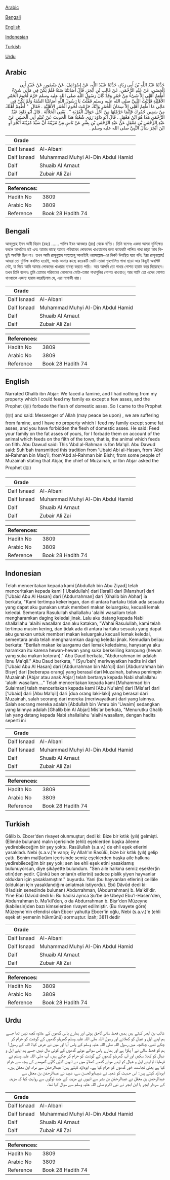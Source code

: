 [Arabic](#arabic)

[Bengali](#bengali)

[English](#english)

[Indonesian](#indonesian)

[Turkish](#turkish)

[Urdu](#urdu)

## Arabic


<div dir="rtl" lang="ar" style={{fontSize:'larger',backgroundColor:'#f8f9fa',padding:20}}>
حَدَّثَنَا عَبْدُ اللَّهِ بْنُ أَبِي زِيَادٍ، حَدَّثَنَا عُبَيْدُ اللَّهِ، عَنْ إِسْرَائِيلَ، عَنْ مَنْصُورٍ، عَنْ عُبَيْدٍ أَبِي الْحَسَنِ، عَنْ عَبْدِ الرَّحْمَنِ، عَنْ غَالِبِ بْنِ أَبْجَرَ، قَالَ أَصَابَتْنَا سَنَةٌ فَلَمْ يَكُنْ فِي مَالِي شَىْءٌ أُطْعِمُ أَهْلِي إِلاَّ شَىْءٌ مِنْ حُمُرٍ وَقَدْ كَانَ رَسُولُ اللَّهِ صلى الله عليه وسلم حَرَّمَ لُحُومَ الْحُمُرِ الأَهْلِيَّةِ فَأَتَيْتُ النَّبِيَّ صلى الله عليه وسلم فَقُلْتُ يَا رَسُولَ اللَّهِ أَصَابَتْنَا السَّنَةُ وَلَمْ يَكُنْ فِي مَالِي مَا أُطْعِمُ أَهْلِي إِلاَّ سِمَانُ الْحُمُرِ وَإِنَّكَ حَرَّمْتَ لُحُومَ الْحُمُرِ الأَهْلِيَّةِ ‏.‏ فَقَالَ ‏ "‏ أَطْعِمْ أَهْلَكَ مِنْ سَمِينِ حُمُرِكَ فَإِنَّمَا حَرَّمْتُهَا مِنْ أَجْلِ جَوَالِّ الْقَرْيَةِ ‏"‏ ‏.‏ يَعْنِي الْجَلاَّلَةَ ‏.‏ قَالَ أَبُو دَاوُدَ عَبْدُ الرَّحْمَنِ هَذَا هُوَ ابْنُ مَعْقِلٍ ‏.‏ قَالَ أَبُو دَاوُدَ رَوَى شُعْبَةُ هَذَا الْحَدِيثَ عَنْ عُبَيْدٍ أَبِي الْحَسَنِ عَنْ عَبْدِ الرَّحْمَنِ بْنِ مَعْقِلٍ عَنْ عَبْدِ الرَّحْمَنِ بْنِ بِشْرٍ عَنْ نَاسٍ مِنْ مُزَيْنَةَ أَنَّ سَيِّدَ مُزَيْنَةَ أَبْجَرَ أَوِ ابْنَ أَبْجَرَ سَأَلَ النَّبِيَّ صلى الله عليه وسلم ‏.‏
</div>
<div style={{backgroundColor:'#f8f9fa',padding:20, marginBottom: 10}}><table> <thead> <tr> <th>Grade</th> <th></th> </tr> </thead> <tbody> <tr><td>Daif Isnaad</td><td>Al-Albani</td></tr><tr><td>Daif Isnaad</td><td>Muhammad Muhyi Al-Din Abdul Hamid</td></tr><tr><td>Daif</td><td>Shuaib Al Arnaut</td></tr><tr><td>Daif</td><td>Zubair Ali Zai</td></tr></tbody></table><table> <thead> <tr> <th>References:</th> <th></th> </tr> </thead> <tbody><tr><td>Hadith No</td><td>3809</td></tr><tr><td>Arabic No</td><td>3809</td></tr><tr><td>Reference</td><td>Book 28 Hadith 74</td></tr></tbody></table></div>

## Bengali


<div dir="ltr" lang="bn" style={{fontSize:'larger',backgroundColor:'#f8f9fa',padding:20}}>
আবদুল্লাহ ইবন আবী যিয়াদ (রহঃ) ...... গালিব ইবন আবজার (রাঃ) থেকে বর্ণিত। তিনি বলেনঃ একদা আমরা দুর্ভিক্ষের করলে আপতিত হই এবং আমার কাছে আমার পরিবারের লোকদের খাওয়ানোর জন্য কয়েকটি পালিত গাধা ছাড়া আর কিছুই অবশিষ্ট ছিল না। তখন আমি রাসূলুল্লাহ সাল্লাল্লাহু আলাইহি ওয়াসাল্লাম-এর নিকট উপস্থিত হয়ে বলিঃ ইয়া রাসূলাল্লাহ! আমরা তো দুর্ভিক্ষ কবলিত হয়েছি, অথচ আমার কাছে কয়েকটি মোটা-তাজা গৃহপালিত গাধা ছাড়া আর কিছুই অবশিষ্ট নেই, যা দিয়ে আমি আমার লোকদের খাওয়ার ব্যবস্থা করতে পারি। আর আপনি তো গাধার গোশত হারাম করে দিয়েছেন। তখন তিনি বলেনঃ তুমি তোমার পরিবারের লোকদের মোটা-তাজা গাধাগুলির গোশত খাওয়াও; আর আমি তো এদের গোশত খাওয়াকে এজন্য হারাম করেছিলাম যে, এরা নাপাকী খায়।
</div>
<div style={{backgroundColor:'#f8f9fa',padding:20, marginBottom: 10}}><table> <thead> <tr> <th>Grade</th> <th></th> </tr> </thead> <tbody> <tr><td>Daif Isnaad</td><td>Al-Albani</td></tr><tr><td>Daif Isnaad</td><td>Muhammad Muhyi Al-Din Abdul Hamid</td></tr><tr><td>Daif</td><td>Shuaib Al Arnaut</td></tr><tr><td>Daif</td><td>Zubair Ali Zai</td></tr></tbody></table><table> <thead> <tr> <th>References:</th> <th></th> </tr> </thead> <tbody><tr><td>Hadith No</td><td>3809</td></tr><tr><td>Arabic No</td><td>3809</td></tr><tr><td>Reference</td><td>Book 28 Hadith 74</td></tr></tbody></table></div>

## English


<div dir="ltr" lang="en" style={{fontSize:'larger',backgroundColor:'#f8f9fa',padding:20}}>
Narrated Ghalib ibn Abjar: We faced a famine, and I had nothing from my property which I could feed my family ex except a few asses, and the Prophet (ﷺ) forbade the flesh of domestic asses. So I came to the Prophet (ﷺ) and said: Messenger of Allah (may peace be upon) , we are suffering from famine, and I have no property which I feed my family except some fat asses, and you have forbidden the flesh of domestic asses. He said: Feed your family on the fat asses of yours, for I forbade them on account of the animal which feeds on the filth of the town, that is, the animal which feeds on filth. Abu Dawud said: This 'Abd al-Rahman is Ibn Ma'qil. Abu Dawud said: Suh'bah transmitted this tradition from 'Ubaid Abi al-Hasan, from 'Abd al-Rahman bin Maq'il, from'Abd al-Rahman bin Bishr, from some people of Muzainah stating that Abjar, the chief of Muzainah, or Ibn Abjar asked the Prophet (ﷺ)
</div>
<div style={{backgroundColor:'#f8f9fa',padding:20, marginBottom: 10}}><table> <thead> <tr> <th>Grade</th> <th></th> </tr> </thead> <tbody> <tr><td>Daif Isnaad</td><td>Al-Albani</td></tr><tr><td>Daif Isnaad</td><td>Muhammad Muhyi Al-Din Abdul Hamid</td></tr><tr><td>Daif</td><td>Shuaib Al Arnaut</td></tr><tr><td>Daif</td><td>Zubair Ali Zai</td></tr></tbody></table><table> <thead> <tr> <th>References:</th> <th></th> </tr> </thead> <tbody><tr><td>Hadith No</td><td>3809</td></tr><tr><td>Arabic No</td><td>3809</td></tr><tr><td>Reference</td><td>Book 28 Hadith 74</td></tr></tbody></table></div>

## Indonesian


<div dir="ltr" lang="id" style={{fontSize:'larger',backgroundColor:'#f8f9fa',padding:20}}>
Telah menceritakan kepada kami [Abdullah bin Abu Ziyad] telah menceritakan kepada kami ['Ubaidullah] dari [Israil] dari [Manshur] dari ['Ubaid Abu Al Hasan] dari [Abdurrahman] dari [Ghalib bin Abhar] ia berkata, "Kami tertimpa kekeringan, dan di antara hartaku tidak ada sesuatu yang dapat aku gunakan untuk memberi makan keluargaku, kecuali lemak keledai. Sementara Rasulullah shallallahu 'alaihi wasallam telah mengharamkan daging keledai jinak. Lalu aku datang kepada Nabi shallallahu 'alaihi wasallam dan aku katakan, "Wahai Rasulullah, kami telah tertimpa musim kering, dan tidak ada di antara hartaku sesuatu yang dapat aku gunakan untuk memberi makan keluargaku kecuali lemak keledai, sementara anda telah mengharamkan daging keledai jinak. Kemudian beliau berkata: "Berilah makan keluargamu dari lemak keledaimu, hanysanya aku haramkan itu karena hewan-hewan yang suka berkeliling kampung (hewan yang suka makan kotoran)." Abu Daud berkata, "Abdurrahman ini adalah Ibnu Ma'qil." Abu Daud berkata, " [Syu'bah] meriwayatkan hadits ini dari ['Ubaid Abu Al Hasan] dari [Abdurrahman bin Ma'qil] dari [Abdurrahman bin Bisyr] dari [beberapa orang] yang berasal dari Muzainah, bahwa pemimpin Muzainah [Abjar atau anak Abjar] telah bertanya kepada Nabi shallallahu 'alaihi wasallam…." Telah menceritakan kepada kami [Muhammad bin Sulaiman] telah menceritakan kepada kami [Abu Nu'aim] dari [Mis'ar] dari ['Ubaid] dari [Abu Ma'qil] dari [dua orang laki-laki] yang berasal dari Muzainah, salah seorang dari mereka (meriwayatkan) dari yang lainnya. Salah seorang mereka adalah [Abdullah bin 'Amru bin 'Uwaim] sedangkan yang lainnya adalah [Ghalib bin Al Abjar] Mis'ar berkata, "Menurutku Ghalib lah yang datang kepada Nabi shallallahu 'alaihi wasallam, dengan hadits seperti ini
</div>
<div style={{backgroundColor:'#f8f9fa',padding:20, marginBottom: 10}}><table> <thead> <tr> <th>Grade</th> <th></th> </tr> </thead> <tbody> <tr><td>Daif Isnaad</td><td>Al-Albani</td></tr><tr><td>Daif Isnaad</td><td>Muhammad Muhyi Al-Din Abdul Hamid</td></tr><tr><td>Daif</td><td>Shuaib Al Arnaut</td></tr><tr><td>Daif</td><td>Zubair Ali Zai</td></tr></tbody></table><table> <thead> <tr> <th>References:</th> <th></th> </tr> </thead> <tbody><tr><td>Hadith No</td><td>3809</td></tr><tr><td>Arabic No</td><td>3809</td></tr><tr><td>Reference</td><td>Book 28 Hadith 74</td></tr></tbody></table></div>

## Turkish


<div dir="ltr" lang="tr" style={{fontSize:'larger',backgroundColor:'#f8f9fa',padding:20}}>
Gâlib b. Ebcer'den rivayet olunmuştur; dedi ki: Bize bir kıtlık (yılı) gelmişti. (Elimde bulunan) malın içerisinde (ehli) eşeklerden başka âileme yedirebiîeceğim bir şey yoktu. Rasûlullah (s.a.v.) de ehli eşek etlerini yasakladı. Nebi (s.a.v.)'e varıp; Ey Allah'ın Rasûlü, bize bir kıtlık (yılı) gelip çattı. Benim mal(lar)ım içerisinde semiz eşeklerden başka aile halkına yedirebiîeceğim bir şey yok; sen ise ehli eşek etini yasaklamış bulunuyorsun, diye şikâyette bulundum. "Sen aile halkına semiz eşek!er(in etin)den yedir. Çünkü ben onları(n etlerini) sadece pislik yiyen hayvanlar oldukları için yasaklamıştım." buyurdu. Yani (bu hayvanları etlerini) cellâle (oldukları için yasaklandığını anlatmak istiyordu). Ebû Dâvûd dedi ki: (Hadisin senedinde bulunan) Abdurrahman, (Abdurrahman) b. Ma'kil'dir. Yine Ebû Dâvûd dedi ki: Bu hadisi ayrıca Şu'be de Ubeyd Ebu'l-Hasen'den, Abdurrahman b. Ma'kil'den, o da Abdurrahman b. Bişr'den Müzeyne (kabilesin)den bazı kimselerden rivayet edilmiştir. (Bu rivayete göre) Müzeyne'nin efendisi olan Ebcer yahutta Ebcer'in oğlu, Nebi (s.a.v.)'e (ehli eşek eti yemenin hükmünü) sormuştur. İzah; 3811 dedir
</div>
<div style={{backgroundColor:'#f8f9fa',padding:20, marginBottom: 10}}><table> <thead> <tr> <th>Grade</th> <th></th> </tr> </thead> <tbody> <tr><td>Daif Isnaad</td><td>Al-Albani</td></tr><tr><td>Daif Isnaad</td><td>Muhammad Muhyi Al-Din Abdul Hamid</td></tr><tr><td>Daif</td><td>Shuaib Al Arnaut</td></tr><tr><td>Daif</td><td>Zubair Ali Zai</td></tr></tbody></table><table> <thead> <tr> <th>References:</th> <th></th> </tr> </thead> <tbody><tr><td>Hadith No</td><td>3809</td></tr><tr><td>Arabic No</td><td>3809</td></tr><tr><td>Reference</td><td>Book 28 Hadith 74</td></tr></tbody></table></div>

## Urdu


<div dir="rtl" lang="ur" style={{fontSize:'larger',backgroundColor:'#f8f9fa',padding:20}}>
غالب بن ابجر کہتے ہیں ہمیں قحط سالی لاحق ہوئی اور ہمارے پاس گدھوں کے علاوہ کچھ نہیں تھا جسے ہم اپنے اہل و عیال کو کھلاتے اور رسول اللہ صلی اللہ علیہ وسلم گھریلو گدھوں کے گوشت کو حرام کر چکے تھے، چنانچہ میں رسول اللہ صلی اللہ علیہ وسلم کے پاس آیا اور میں نے عرض کیا: اللہ کے رسول! ہم کو قحط سالی نے آ پکڑا ہے اور ہمارے پاس سوائے موٹے گدھوں کے کوئی مال نہیں جسے ہم اپنے اہل و عیال کو کھلا سکیں اور آپ گھریلو گدھوں کے گوشت کو حرام کر چکے ہیں، آپ صلی اللہ علیہ وسلم نے فرمایا: تم اپنے اہل و عیال کو اپنے موٹے گدھے کھلاؤ میں نے انہیں گاؤں گاؤں گھومنے کی وجہ سے حرام کیا ہے یعنی نجاست خور گدھوں کو حرام کیا ہے۔ ابوداؤد کہتے ہیں: عبدالرحمٰن سے مراد ابن معقل ہیں۔ ابوداؤد کہتے ہیں: اس حدیث کو شعبہ نے عبیدابوالحسن سے، عبید نے عبدالرحمٰن بن معقل سے عبدالرحمٰن بن معقل نے عبدالرحمٰن بن بشر سے انہوں نے مزینہ کے چند لوگوں سے روایت کیا کہ مزینہ کے سردار ابجر یا ابن ابجر نے نبی اکرم صلی اللہ علیہ وسلم سے سوال کیا تھا۔
</div>
<div style={{backgroundColor:'#f8f9fa',padding:20, marginBottom: 10}}><table> <thead> <tr> <th>Grade</th> <th></th> </tr> </thead> <tbody> <tr><td>Daif Isnaad</td><td>Al-Albani</td></tr><tr><td>Daif Isnaad</td><td>Muhammad Muhyi Al-Din Abdul Hamid</td></tr><tr><td>Daif</td><td>Shuaib Al Arnaut</td></tr><tr><td>Daif</td><td>Zubair Ali Zai</td></tr></tbody></table><table> <thead> <tr> <th>References:</th> <th></th> </tr> </thead> <tbody><tr><td>Hadith No</td><td>3809</td></tr><tr><td>Arabic No</td><td>3809</td></tr><tr><td>Reference</td><td>Book 28 Hadith 74</td></tr></tbody></table></div>
